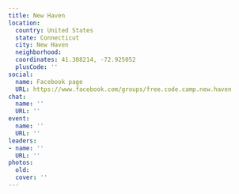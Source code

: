 ```yaml
---
title: New Haven
location:
  country: United States
  state: Connecticut
  city: New Haven
  neighborhood: 
  coordinates: 41.308214, -72.925052
  plusCode: ''
social:
  name: Facebook page
  URL: https://www.facebook.com/groups/free.code.camp.new.haven
chat:
  name: ''
  URL: ''
event:
  name: ''
  URL: ''
leaders:
- name: ''
  URL: ''
photos:
  old: 
  cover: ''
---
```

